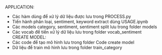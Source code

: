 APPLICATION:
 - Các hàm dùng để xử lý dữ liệu được lưu trong PROCESS.py
 - Tiến hành phân loại, sentiment, keyword extract dùng USAGE.ipynb
 - Các models category, sentiment, sentiment split lưu trong folder models
 - Các vocab để tiền xử lý dữ liệu lưu trong folder vocab_sentiment
CREATE MODEL:
 - Các code để tạo mô hình lưu trong folder Code create model
 - Dữ liệu để train mô hình lưu trong folder train_category
